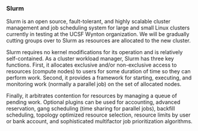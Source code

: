 ### Slurm

Slurm is an open source, fault-tolerant, and highly scalable cluster management and job scheduling system for large and small Linux clusters currently in testing at the UCSF Wynton organization. We will be gradually cutting groups over to Slurm as resources are allocated to the new cluster.

Slurm requires no kernel modifications for its operation and is relatively self-contained. As a cluster workload manager, Slurm has three key functions. First, it allocates exclusive and/or non-exclusive access to resources (compute nodes) to users for some duration of time so they can perform work. Second, it provides a framework for starting, executing, and monitoring work (normally a parallel job) on the set of allocated nodes. 

Finally, it arbitrates contention for resources by managing a queue of pending work. Optional plugins can be used for accounting, advanced reservation, gang scheduling (time sharing for parallel jobs), backfill scheduling, topology optimized resource selection, resource limits by user or bank account, and sophisticated multifactor job prioritization algorithms.
